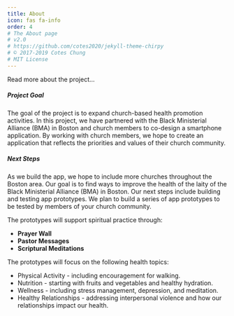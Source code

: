 ```yaml
---
title: About
icon: fas fa-info
order: 4
# The About page
# v2.0
# https://github.com/cotes2020/jekyll-theme-chirpy
# © 2017-2019 Cotes Chung
# MIT License
---
```

Read more about the project...
##### **Project Goal**
The goal of the project is to expand church-based health promotion activities. In this project, 
we have partnered with the Black Ministerial Alliance (BMA) in Boston and church members to co-design 
a smartphone application. By working with church members, we hope to create an application that reflects the priorities and values of their church community.

##### **Next Steps**

As we build the app, we hope to include more churches throughout the Boston area. Our goal is to find ways to improve the health of the
laity of the Black Ministerial Alliance (BMA) in Boston. Our next steps include building and testing app prototypes. We plan to build a
series of app prototypes to be tested by members of your church community.

The prototypes will support spiritual practice through:
- **Prayer Wall**
- **Pastor Messages**
- **Scriptural Meditations**

The prototypes will focus on the following health topics:
- Physical Activity - including encouragement for walking.
- Nutrition - starting with fruits and vegetables and healthy hydration.
- Wellness - including stress management, depression, and meditation.
- Healthy Relationships - addressing interpersonal violence and how our relationships impact our health.
